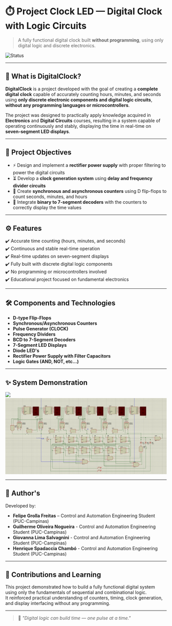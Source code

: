 # ⏱️ Project Clock LED — Digital Clock with Logic Circuits

> A fully functional digital clock built **without programming**, using only digital logic and discrete electronics.

![Status](https://img.shields.io/badge/status-completed-blue)

---

## 🧩 What is DigitalClock?

**DigitalClock** is a project developed with the goal of creating a **complete digital clock** capable of accurately counting hours, minutes, and seconds using **only discrete electronic components and digital logic circuits**, **without any programming languages or microcontrollers**.

The project was designed to practically apply knowledge acquired in **Electronics** and **Digital Circuits** courses, resulting in a system capable of operating continuously and stably, displaying the time in real-time on **seven-segment LED displays**.

---

## 🎯 Project Objectives

- ⚡ Design and implement a **rectifier power supply** with proper filtering to power the digital circuits  
- ⏳ Develop a **clock generation system** using **delay and frequency divider circuits**  
- 🔁 Create **synchronous and asynchronous counters** using D flip-flops to count seconds, minutes, and hours  
- 🔢 Integrate **binary to 7-segment decoders** with the counters to correctly display the time values  

---

## ⚙️ Features

✔️ Accurate time counting (hours, minutes, and seconds)  
✔️ Continuous and stable real-time operation  
✔️ Real-time updates on seven-segment displays  
✔️ Fully built with discrete digital logic components  
✔️ No programming or microcontrollers involved  
✔️ Educational project focused on fundamental electronics

---

## 🛠️ Components and Technologies

- **D-type Flip-Flops**  
- **Synchronous/Asynchronous Counters**
- **Pulse Generator (CLOCK)** 
- **Frequency Dividers**  
- **BCD to 7-Segment Decoders**  
- **7-Segment LED Displays**
- **Diode LED's**
- **Rectifier Power Supply with Filter Capacitors**  
- **Logic Gates (AND, NOT, etc...)**

---

## ✨ System Demonstration

<img src="https://github.com/Grolla05/Projeto-Relogio-LED/blob/main/Versions/LED-CLOCK%201.0/First_version.png"> <br>
<img src="https://github.com/Grolla05/Project-Clock-LED/blob/e0a157fb5e6551da37489a34484b8277115b4c01/Versions/LED-CLOCK%201.0/Firs_version_Proteus.png">

---

## 👥 Author's

Developed by:

- **Felipe Grolla Freitas** – Control and Automation Engineering Student (PUC-Campinas)
- **Guilherme Oliveira Nogueira** - Control and Automation Engineering Student (PUC-Campinas)
- **Giovanna Lima Salvagnini** - Control and Automation Engineering Student (PUC-Campinas)
- **Henrique Spadaccia Chambó** - Control and Automation Engineering Student (PUC-Campinas)

---

## 💬 Contributions and Learning

This project demonstrated how to build a fully functional digital system using only the fundamentals of sequential and combinational logic.  
It reinforced practical understanding of counters, timing, clock generation, and display interfacing without any programming.

---

> 🧠 *"Digital logic can build time — one pulse at a time."*
